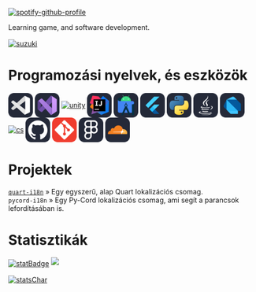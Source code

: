 [![spotify-github-profile](https://spotify-github-profile.kittinanx.com/api/view?uid=31m3incaodscfh7dvah7e5dtza6u&cover_image=true&theme=novatorem&show_offline=true&background_color=121212&interchange=false&bar_color=0094f0&bar_color_cover=true)](https://github.com/kittinan/spotify-github-profile)

Learning game, and software development.

<a href="#" target="_blank"><img align="center" src="https://img.shields.io/badge/Suzuki Valenti-grey?style=for-the-badge&logo=suzuki" alt="suzuki"/></a>

# Programozási nyelvek, és eszközök
<a href="#" target="_blank"><img align="center" src="https://raw.githubusercontent.com/tandpfun/skill-icons/main/icons/VSCode-Dark.svg" alt="vsc" width=50/></a>
<a href="#" target="_blank"><img align="center" src="https://github.com/tandpfun/skill-icons/raw/main/icons/VisualStudio-Dark.svg" alt="vs" width=50/></a>
<a href="#" target="_blank"><img align="center" src="https://skillicons.dev/icons?i=unity" alt="unity" width=50/></a>
<a href="#" target="_blank"><img align="center" src="https://raw.githubusercontent.com/tandpfun/skill-icons/main/icons/Idea-Dark.svg" alt="idea" width=50/></a>
<a href="#" target="_blank"><img align="center" src="https://raw.githubusercontent.com/tandpfun/skill-icons/65dea6c4eaca7da319e552c09f4cf5a9a8dab2c8/icons/AndroidStudio-Dark.svg" alt="androidsutdio" width=50/></a>
<a href="#" target="_blank"><img align="center" src="https://raw.githubusercontent.com/tandpfun/skill-icons/main/icons/Flutter-Dark.svg" alt="flutter" width=50/></a>
<a href="#" target="_blank"><img align="center" src="https://raw.githubusercontent.com/tandpfun/skill-icons/main/icons/Python-Dark.svg" alt="python" width=50/></a>
<a href="#" target="_blank"><img align="center" src="https://raw.githubusercontent.com/tandpfun/skill-icons/main/icons/Java-Dark.svg" alt="java" width=50/></a>
<a href="#" target="_blank"><img align="center" src="https://raw.githubusercontent.com/tandpfun/skill-icons/main/icons/Dart-Dark.svg" alt="dart" width=50/></a>
<a href="#" target="_blank"><img align="center" src="https://skillicons.dev/icons?i=cs" alt="cs" width=50/></a>
<a href="#" target="_blank"><img align="center" src="https://raw.githubusercontent.com/tandpfun/skill-icons/main/icons/Github-Dark.svg" alt="github" width=50/></a>
<a href="#" target="_blank"><img align="center" src="https://github.com/tandpfun/skill-icons/raw/main/icons/Git.svg" alt="git" width=50/></a>
<a href="#" target="_blank"><img align="center" src="https://raw.githubusercontent.com/tandpfun/skill-icons/main/icons/Figma-Dark.svg" alt="figma" width=50/></a>
<a href="#" target="_blank"><img align="center" src="https://raw.githubusercontent.com/tandpfun/skill-icons/main/icons/Cloudflare-Dark.svg" alt="cloudflare" width=50/></a>


# Projektek
[`quart-i18n`](https://pypi.org/project/quart-i18n) » Egy egyszerű, alap Quart lokalizációs csomag. <br>
`pycord-i18n` » Egy Py-Cord lokalizációs csomag, ami segít a parancsok lefordításában is.

# Statisztikák
<a href="#" target="_blank"><img align="center" src="https://wakatime.com/badge/user/072df440-838d-4c16-bc34-137a5d0c01a1.svg" alt="statBadge"/></a> ![](https://komarev.com/ghpvc/?username=1bali1&color=green)

<a href="#" target="_blank"><img align="center" src="https://github-readme-stats.vercel.app/api/wakatime?username=Bali&show_icons=true&theme=tokyonight" alt="statsChar"  height="300" width="500"/></a>
